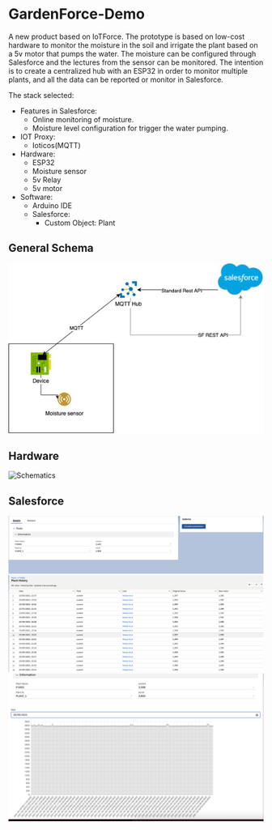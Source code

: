 # GardenForce-Demo
A new product based on IoTForce. 
The prototype is based on low-cost hardware to monitor the moisture in the soil and irrigate the plant based on a 5v motor that pumps the water. The moisture can be configured through Salesforce and the lectures from the sensor can be monitored. The intention is to create a centralized hub with an ESP32 in order to monitor multiple plants, and all the data can be reported or monitor in Salesforce.

The stack selected:
* Features in Salesforce:
    * Online monitoring of moisture.
    * Moisture level configuration for trigger the water pumping.
* IOT Proxy:
    * Ioticos(MQTT)
*  Hardware:
    * ESP32
    * Moisture sensor 
    * 5v Relay
    * 5v motor
* Software:         
    * Arduino IDE
    * Salesforce:
         * Custom Object: Plant
## General Schema
![Schematics](https://github.com/krukmat/GardenForce-Demo/blob/159c5497d52ea9f4a9dd97e8ecaf703c78a2e915/images/GardenForce.jpeg)
##  Hardware
![Schematics](https://github.com/krukmat/GardenForce-Demo/blob/dab6476364e0883ef06dd59ba2e45e5e8e7263f6/images/gardenforce-concept.jpg)

## Salesforce
![Config](https://github.com/krukmat/GardenForce-Demo/blob/dab6476364e0883ef06dd59ba2e45e5e8e7263f6/images/salesforce-config.png)
![History](https://github.com/krukmat/GardenForce-Demo/blob/dab6476364e0883ef06dd59ba2e45e5e8e7263f6/images/salesforce-history.png)
![Report](https://github.com/krukmat/GardenForce-Demo/blob/e80d5873ee5d96a9f12610b9f7f7e4d635eeb690/images/report.png)
